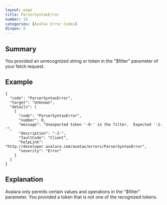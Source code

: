 ```yaml
---
layout: page
title: ParserSyntaxError
number: 19
categories: [AvaTax Error Codes]
disqus: 0
---
```


## Summary

You provided an unrecognized string or token in the "$filter" parameter of your fetch request.

## Example

    {
      "code": "ParserSyntaxError",
      "target": "Unknown",
      "details": [
        {
          "code": "ParserSyntaxError",
          "number": 0,
          "message": "Unexpected token '-0-' in the filter.  Expected '-1-'",
          "description": "-2-",
          "faultCode": "Client",
          "helpLink": "http://developer.avalara.com/avatax/errors/ParserSyntaxError",
          "severity": "Error"
        }
      ]
    }

## Explanation

Avalara only permits certain values and operations in the "$filter" parameter.  You provided a token that is not one of the recognized tokens.
